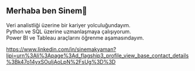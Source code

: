 ## Merhaba ben Sinem👋

Veri analistliği üzerine bir kariyer yolculuğundayım.<br>
Python ve SQL üzerine uzmanlaşmaya çalışıyorum.<br>
Power BI ve Tableau araçlarını öğrenme aşamasındayım.

https://www.linkedin.com/in/sinemakyaman?lipi=urn%3Ali%3Apage%3Ad_flagship3_profile_view_base_contact_details%3Bk47o14yxSOuIjAoLpN%2FsUg%3D%3D
